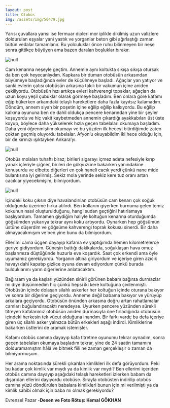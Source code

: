 ```yaml
---
layout: post
title: Otobüs
img: /assets/img/50479.jpg
---
```

Yarısı çuvallara yarısı ise fermuar dipleri mor iplikle dikilmiş uzun valizlere doldurulan eşyalar yani yastık ve yorganlar beton gibi ağırlaştığı zaman bütün vedalar tamamlanır. Bu yolculuklar önce ruhu bilinmeyen bir neşe sonra gittikçe büyüyen ama bazen daralan boşluklar bırakır.

![null](https://www.evrensel.net/upload/detay/2016/Nisan/fatma1.jpg)

Cam kenarına neşeyle geçtim. Annemle aynı koltukta sıkışa sıkışa otursak da ben çok heyecanlıydım. Kapkara bir duman otobüsün arkasından büyümeye başladığında evler de küçülmeye başladı. Ağaçlar yan yatıyor ve sanki evlerin çatısı otobüsün arkasına takılı bir vakumun içine aniden çekiliyordu. Otobüsün hızı artıkça evleri kahverengi topaklar, ağaçları da uzun koyu yeşil çubuklar olarak görmeye başladım. Ben onlara göre kafamı eğip bükerken arkamdaki telaşlı hareketlere daha fazla kayıtsız kalamadım. Döndüm, annem siyah bir poşetin içine eğilip eğilip kalkıyordu. Bu eğilip kalkma oyununa ben de dahil oldukça pencere kenarından yine bir şeyler koşuyordu ve hiç vakit kaybetmeden annemin çıkardığı ayakkabıları üst üste koyup, böylece daha yükselerek hızla geçen tabelaları okumaya başladım. Daha yeni öğrenmiştim okumayı ve bu yüzden ilk heceyi bitirdiğimde zaten çoktan geçmiş oluyordu tabelalar. Afyon’u okuyabildim iki hece olduğu için, bir de kırmızı ışıktayken Ankara’yı.

![null](https://www.evrensel.net/upload/detay/2016/Nisan/fatma3.jpg)

Otobüs molaları tuhaftı biraz; birileri sigarayı içmez adeta nefesiyle kırıp yanak içleriyle çiğner, birileri de gökyüzüne bakarken yanındakine konuşurdu ve elbette diğerleri en çok naneli cacık yerdi çünkü nane mide bulantısına iyi gelirmiş. Sekiz mola yerinde sekiz kere tuz oranı artan cacıklar yiyecekmişim, bilmiyordum.

![null](https://www.evrensel.net/upload/detay/2016/Nisan/fatma2.jpg)

İçindeki koku çıksın diye havalandırılan otobüsün cam kenarı çok soğuk olduğunda üzerime hırka atılırdı. Ben kollarını giyerken burnuma gelen temiz kokunun nasıl oluşturulduğunu, hangi sudan geçtiğini hatırlamaya başlıyordum. Tamamen giydiğim haliyle koltuğun kenarına oturduğumda göğsümden yukarıya tekrar aynı koku artıyordu. Oynarken hep göğsümün üstüne düşerdim ve göğsüme kahverengi toprak kokusu sinerdi. Bir daha almayacakmışım ve ben yine bunu da bilmiyordum.

Ellerimi cama üçgen dayayıp kafama ev yaptığımda hemen kilometrelerce geriye gidiyordum. Güneşin battığı dakikalarda, soğuklaşan hava omuz başlarımıza düştüğünde huzurla eve koşardık. Saat çok erkendi ama öyle uyumamız gerekiyordu. Yorganın altına giriyordum ve içeriye giren azıcık havayı dahi kapatıp gizlice oyuna devam ediyordum çünkü burada bulduklarımı yarın diğerlerine anlatacaktım.

Bağırsam ya da kaşları yüzünden sinirli görünen babam bağırsa durmazlar mı diye düşünmedim hiç çünkü hepsi iki kere koltuğuna çivilenmişti. Otobüsün içinde dolaşan silahlı askerler her koltuğun içinde oturana bakıyor ve sonra bir diğerine geçiyordu. Anneme değil babama bakıyor ve yürüyüp arkalara geçiyordu. Otobüsün önünden arkasına doğru artan rahatlamalar camları buğulandıracaktı neredeyse. Uyurken pencere yüzünden sürekli titreyen kafalarımız otobüsün aniden durmasıyla öne fırladığında otobüsün içindeki herkesin tek vücut olduğuna inandım. Bir farkı vardı; bu defa içeriye giren üç silahlı asker yalnızca bütün erkekleri aşağı indirdi. Kimliklerine bakarken üstlerini de aramak istemişler.

Kafamı otobüs camına dayayıp kafa titretme oyunumu tekrar oynadım, sonra geçen tabelaları okumaya başladım tekrar, yine de 24 saatin tamamını dolduramamıştım hâlâ ve bitmek fiili ne zaman gerçekleşir o zaman da bilmiyormuşum.

Her arama noktasında sürekli çıkarılan kimlikleri ilk defa görüyordum. Peki bu kadar çok kimlik var mıydı ya da kimlik var mıydı? Ben ellerimi içeriden otobüs camına dayayıp aşağıdaki telaşlı hareketleri izlerken babam da dışarıdan ellerini dayıyordu otobüse. Sırayla otobüsten indirilip otobüs camına yüzü döndürülen babalara kimlikleri bunun için mi verilmişti ya da kimlik sahibi olmak için baba mı olmak gerekiyordu?

Evrensel Pazar -**Desen ve Foto Rötuş: Kemal GÖKHAN**
